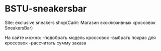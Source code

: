 # BSTU-sneakersbar
Site: exclusive sneakers shop(Сайт: Магазин эксклюзивных кроссовок SneakersBar)

На сайте можно: 
-подобрать модель кроссовок
-выбрать покрас для кроссовок
-рассчитать сумму заказа
